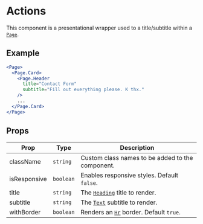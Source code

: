# Actions

This component is a presentational wrapper used to a title/subtitle within a [`Page`](./Page.md).

## Example

```jsx
<Page>
  <Page.Card>
    <Page.Header
      title="Contact Form"
      subtitle="Fill out everything please. K thx."
    />
    ...
  </Page.Card>
</Page>
```

## Props

| Prop         | Type      | Description                                         |
| ------------ | --------- | --------------------------------------------------- |
| className    | `string`  | Custom class names to be added to the component.    |
| isResponsive | `boolean` | Enables responsive styles. Default `false`.         |
| title        | `string`  | The [`Heading`](../../Heading) title to render.     |
| subtitle     | `string`  | The [`Text`](../../Text) subtitle to render.        |
| withBorder   | `boolean` | Renders an [`Hr`](../../Hr) border. Default `true`. |
